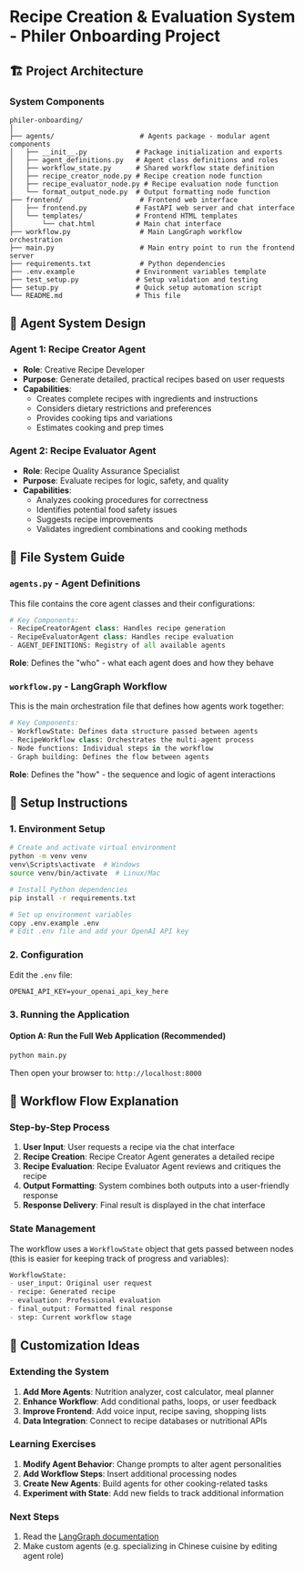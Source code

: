 # Recipe Creation & Evaluation System - Philer Onboarding Project

## 🏗️ Project Architecture

### System Components

```
philer-onboarding/
│
├── agents/                     # Agents package - modular agent components
│   ├── __init__.py            # Package initialization and exports
│   ├── agent_definitions.py   # Agent class definitions and roles
│   ├── workflow_state.py      # Shared workflow state definition
│   ├── recipe_creator_node.py # Recipe creation node function
│   ├── recipe_evaluator_node.py # Recipe evaluation node function
│   └── format_output_node.py  # Output formatting node function
├── frontend/                   # Frontend web interface
│   ├── frontend.py            # FastAPI web server and chat interface
│   └── templates/             # Frontend HTML templates
│       └── chat.html          # Main chat interface
├── workflow.py                 # Main LangGraph workflow orchestration
├── main.py                     # Main entry point to run the frontend server
├── requirements.txt            # Python dependencies
├── .env.example               # Environment variables template
├── test_setup.py              # Setup validation and testing
├── setup.py                   # Quick setup automation script
└── README.md                  # This file
```

## 🤖 Agent System Design

### Agent 1: Recipe Creator Agent

- **Role**: Creative Recipe Developer
- **Purpose**: Generate detailed, practical recipes based on user requests
- **Capabilities**:
  - Creates complete recipes with ingredients and instructions
  - Considers dietary restrictions and preferences
  - Provides cooking tips and variations
  - Estimates cooking and prep times

### Agent 2: Recipe Evaluator Agent

- **Role**: Recipe Quality Assurance Specialist
- **Purpose**: Evaluate recipes for logic, safety, and quality
- **Capabilities**:
  - Analyzes cooking procedures for correctness
  - Identifies potential food safety issues
  - Suggests recipe improvements
  - Validates ingredient combinations and cooking methods

## 📁 File System Guide

### `agents.py` - Agent Definitions

This file contains the core agent classes and their configurations:

```python
# Key Components:
- RecipeCreatorAgent class: Handles recipe generation
- RecipeEvaluatorAgent class: Handles recipe evaluation
- AGENT_DEFINITIONS: Registry of all available agents
```

**Role**: Defines the "who" - what each agent does and how they behave

### `workflow.py` - LangGraph Workflow

This is the main orchestration file that defines how agents work together:

```python
# Key Components:
- WorkflowState: Defines data structure passed between agents
- RecipeWorkflow class: Orchestrates the multi-agent process
- Node functions: Individual steps in the workflow
- Graph building: Defines the flow between agents
```

**Role**: Defines the "how" - the sequence and logic of agent interactions

## 🚀 Setup Instructions

### 1. Environment Setup

```bash
# Create and activate virtual environment
python -m venv venv
venv\Scripts\activate  # Windows
source venv/bin/activate  # Linux/Mac

# Install Python dependencies
pip install -r requirements.txt

# Set up environment variables
copy .env.example .env
# Edit .env file and add your OpenAI API key
```

### 2. Configuration

Edit the `.env` file:

```env
OPENAI_API_KEY=your_openai_api_key_here
```

### 3. Running the Application

#### Option A: Run the Full Web Application (Recommended)

```bash
python main.py
```

Then open your browser to: `http://localhost:8000`

## 🔄 Workflow Flow Explanation

### Step-by-Step Process

1. **User Input**: User requests a recipe via the chat interface
2. **Recipe Creation**: Recipe Creator Agent generates a detailed recipe
3. **Recipe Evaluation**: Recipe Evaluator Agent reviews and critiques the recipe
4. **Output Formatting**: System combines both outputs into a user-friendly response
5. **Response Delivery**: Final result is displayed in the chat interface

### State Management

The workflow uses a `WorkflowState` object that gets passed between nodes (this is easier for keeping track of progress and variables):

```python
WorkflowState:
- user_input: Original user request
- recipe: Generated recipe
- evaluation: Professional evaluation
- final_output: Formatted final response
- step: Current workflow stage
```

## 🔧 Customization Ideas

### Extending the System

1. **Add More Agents**: Nutrition analyzer, cost calculator, meal planner
2. **Enhance Workflow**: Add conditional paths, loops, or user feedback
3. **Improve Frontend**: Add voice input, recipe saving, shopping lists
4. **Data Integration**: Connect to recipe databases or nutritional APIs

### Learning Exercises

1. **Modify Agent Behavior**: Change prompts to alter agent personalities
2. **Add Workflow Steps**: Insert additional processing nodes
3. **Create New Agents**: Build agents for other cooking-related tasks
4. **Experiment with State**: Add new fields to track additional information

### Next Steps

1. Read the [LangGraph documentation](https://langchain-ai.github.io/langgraph/)
2. Make custom agents (e.g. specializing in Chinese cuisine by editing agent role)
